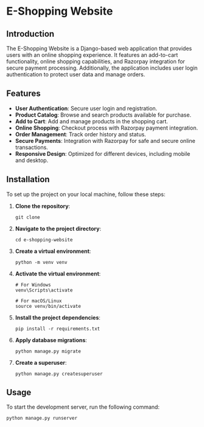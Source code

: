 # E-Shopping Website

## Introduction

The E-Shopping Website is a Django-based web application that provides users with an online shopping experience. It features an add-to-cart functionality, online shopping capabilities, and Razorpay integration for secure payment processing. Additionally, the application includes user login authentication to protect user data and manage orders.

## Features

- **User Authentication**: Secure user login and registration.
- **Product Catalog**: Browse and search products available for purchase.
- **Add to Cart**: Add and manage products in the shopping cart.
- **Online Shopping**: Checkout process with Razorpay payment integration.
- **Order Management**: Track order history and status.
- **Secure Payments**: Integration with Razorpay for safe and secure online transactions.
- **Responsive Design**: Optimized for different devices, including mobile and desktop.

## Installation

To set up the project on your local machine, follow these steps:

1. **Clone the repository**:

    ```shell
    git clone 
    ```

2. **Navigate to the project directory**:

    ```shell
    cd e-shopping-website
    ```

3. **Create a virtual environment**:

    ```shell
    python -m venv venv
    ```

4. **Activate the virtual environment**:

    ```shell
    # For Windows
    venv\Scripts\activate

    # For macOS/Linux
    source venv/bin/activate
    ```

5. **Install the project dependencies**:

    ```shell
    pip install -r requirements.txt
    ```


7. **Apply database migrations**:

    ```shell
    python manage.py migrate
    ```

8. **Create a superuser**:

    ```shell
    python manage.py createsuperuser
    ```

## Usage

To start the development server, run the following command:

```shell
python manage.py runserver
